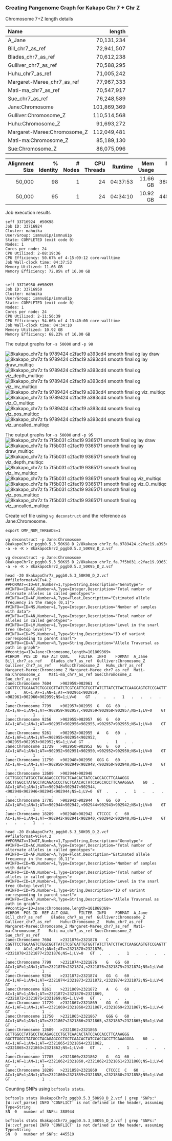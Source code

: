 
### Creating Pangenome Graph for Kakapo Chr 7 + Chr Z 

Chromosome 7+Z length details

| Name | length | 
|:-----|-------:|
|A_Jane                       |   70,131,234   |
|Bill_chr7_as_ref             |   72,941,507   |
|Blades_chr7_as_ref           |   70,612,238   |
|Gulliver_chr7_as_ref         |   70,588,295   |
|Huhu_chr7_as_ref             |   71,005,242   |
|Margaret-Maree_chr7_as_ref   |   77,967,333   |
|Mati-ma_chr7_as_ref          |   70,547,917   |
|Sue_chr7_as_ref              |   76,248,589   |
|Jane:Chromosome              |   101,869,369  |
|Gulliver:Chromosome_Z        |   110,514,568  |
|Huhu:Chromosome_Z            |   91,693,272   |
|Margaret-Maree:Chromosome_Z  |   112,049,481  |
|Mati-ma:Chromosome_Z         |   85,189,130   |
|Sue:Chromosome_Z             |   86,075,096   |


| Alignment Size | % Identity | # Nodes | CPU Threads | Runtime | Mem Usage | No. of SNPs |
|---------------:|-----------:|--------:|--------:|--------:|----------:|------------:|
|      50,000     |     98     |    1    |     24    |      04:37:53      |       11.66 GB      | 388,944|
|      50,000     |     95     |    1    |     24   |      04:34:10    |       10.92 GB      | 445,519|

Job execution results
```
seff 33716924  #50K98
Job ID: 33716924
Cluster: mahuika
User/Group: ismnu81p/ismnu81p
State: COMPLETED (exit code 0)
Nodes: 1
Cores per node: 24
CPU Utilized: 2-08:19:36
CPU Efficiency: 50.67% of 4-15:09:12 core-walltime
Job Wall-clock time: 04:37:53
Memory Utilized: 11.66 GB
Memory Efficiency: 72.85% of 16.00 GB


seff 33716950 ##50K95
Job ID: 33716950
Cluster: mahuika
User/Group: ismnu81p/ismnu81p
State: COMPLETED (exit code 0)
Nodes: 1
Cores per node: 24
CPU Utilized: 2-11:56:39
CPU Efficiency: 54.66% of 4-13:40:00 core-walltime
Job Wall-clock time: 04:34:10
Memory Utilized: 10.92 GB
Memory Efficiency: 68.23% of 16.00 GB
```

The output graphs for `-s 50000` and `-p 98`

![8kakapo_chr7z fa 9789424 c2fac19 a393cd4 smooth final og lay draw](https://user-images.githubusercontent.com/8539123/229852863-d678aaad-4c68-420d-b70e-5121d0a157da.png)
![8kakapo_chr7z fa 9789424 c2fac19 a393cd4 smooth final og lay draw_multiqc](https://user-images.githubusercontent.com/8539123/229852898-0b5a2d1d-f5ca-4b06-aa22-35ccbc242b73.png)
![8kakapo_chr7z fa 9789424 c2fac19 a393cd4 smooth final og viz_depth_multiqc](https://user-images.githubusercontent.com/8539123/229852926-794695ca-c16f-4fa0-a5e9-21f0164e388a.png)
![8kakapo_chr7z fa 9789424 c2fac19 a393cd4 smooth final og viz_inv_multiqc](https://user-images.githubusercontent.com/8539123/229852990-aeccd4b0-d0c3-4ce5-a6af-4bb7b99fbaa2.png)
![8kakapo_chr7z fa 9789424 c2fac19 a393cd4 smooth final og viz_multiqc](https://user-images.githubusercontent.com/8539123/229853030-57766a59-218a-44ee-9633-b32929fc5074.png)
![8kakapo_chr7z fa 9789424 c2fac19 a393cd4 smooth final og viz_O_multiqc](https://user-images.githubusercontent.com/8539123/229853057-fa8cb013-4fe6-4b88-81be-6116079eef17.png)
![8kakapo_chr7z fa 9789424 c2fac19 a393cd4 smooth final og viz_pos_multiqc](https://user-images.githubusercontent.com/8539123/229853084-1f1eda19-22b9-44ee-afe8-baed37da9922.png)
![8kakapo_chr7z fa 9789424 c2fac19 a393cd4 smooth final og viz_uncalled_multiqc](https://user-images.githubusercontent.com/8539123/229853128-ccde8c0a-7694-4bee-9a41-1ded236ae0bf.png)


The output graphs for `-s 50000` and `-p 95`
![8kakapo_chr7z fa 7f5b031 c2fac19 9365171 smooth final og lay draw](https://user-images.githubusercontent.com/8539123/229853419-00d7fd46-7c65-4961-a0f3-70743e83ea8e.png)
![8kakapo_chr7z fa 7f5b031 c2fac19 9365171 smooth final og lay draw_multiqc](https://user-images.githubusercontent.com/8539123/229853448-461cca94-2482-4c68-96ec-1a344267d8a5.png)
![8kakapo_chr7z fa 7f5b031 c2fac19 9365171 smooth final og viz_depth_multiqc](https://user-images.githubusercontent.com/8539123/229853485-b3d6e6de-f10f-4199-99ad-43716d62d58d.png)
![8kakapo_chr7z fa 7f5b031 c2fac19 9365171 smooth final og viz_inv_multiqc](https://user-images.githubusercontent.com/8539123/229853523-fc314830-8d9a-46e1-8e48-c33ab4168f10.png)
![8kakapo_chr7z fa 7f5b031 c2fac19 9365171 smooth final og viz_multiqc](https://user-images.githubusercontent.com/8539123/229853551-3d4899ad-b301-4327-bfcc-5725070eadf9.png)
![8kakapo_chr7z fa 7f5b031 c2fac19 9365171 smooth final og viz_O_multiqc](https://user-images.githubusercontent.com/8539123/229853590-fbda2304-a5dd-49b9-8dc8-4cd478428c95.png)
![8kakapo_chr7z fa 7f5b031 c2fac19 9365171 smooth final og viz_pos_multiqc](https://user-images.githubusercontent.com/8539123/229853614-a7eb9e83-4250-4319-9ff3-0117eb1dd69f.png)
![8kakapo_chr7z fa 7f5b031 c2fac19 9365171 smooth final og viz_uncalled_multiqc](https://user-images.githubusercontent.com/8539123/229853654-a569a3b2-ecdd-48c9-b258-ae174dce529e.png)


Create vcf file using `vg deconstruct` and the reference as Jane:Chromosome. 

```
export OMP_NUM_THREADS=1

vg deconstruct -p Jane:Chromosome  8kakapoChr7z_pggb0.5.3_50K98_D_2/8kakapo_chr7z.fa.9789424.c2fac19.a393cd4.smooth.final.gfa -a -e -K > 8kakapoChr7z_pggb0.5.3_50K98_D_2.vcf

vg deconstruct -p Jane:Chromosome  8kakapoChr7z_pggb0.5.3_50K95_D_2/8kakapo_chr7z.fa.7f5b031.c2fac19.9365171.smooth.final.gfa -a -e -K > 8kakapoChr7z_pggb0.5.3_50K95_D_2.vcf
```

```
head -20 8kakapoChr7z_pggb0.5.3_50K98_D_2.vcf
##fileformat=VCFv4.2
##FORMAT=<ID=GT,Number=1,Type=String,Description="Genotype">
##INFO=<ID=AC,Number=A,Type=Integer,Description="Total number of alternate alleles in called genotypes">
##INFO=<ID=AF,Number=A,Type=Float,Description="Estimated allele frequency in the range (0,1]">
##INFO=<ID=NS,Number=1,Type=Integer,Description="Number of samples with data">
##INFO=<ID=AN,Number=1,Type=Integer,Description="Total number of alleles in called genotypes">
##INFO=<ID=LV,Number=1,Type=Integer,Description="Level in the snarl tree (0=top level)">
##INFO=<ID=PS,Number=1,Type=String,Description="ID of variant corresponding to parent snarl">
##INFO=<ID=AT,Number=R,Type=String,Description="Allele Traversal as path in graph">
##contig=<ID=Jane:Chromosome,length=101869369>
#CHROM	POS	ID	REF	ALT	QUAL	FILTER	INFO	FORMAT	A_Jane	Bill_chr7_as_ref	Blades_chr7_as_ref	Gulliver:Chromosome_Z	Gulliver_chr7_as_ref	Huhu:Chromosome_Z	Huhu_chr7_as_ref	Margaret-Maree:Chromosome_Z	Margaret-Maree_chr7_as_ref	Mati-ma:Chromosome_Z	Mati-ma_chr7_as_ref	Sue:Chromosome_Z	Sue_chr7_as_ref
Jane:Chromosome	7604	>902959>902961	C	CGGTTCCTGGAAGTCTGGCGGTTATCTCGTGATTGTGGTTATCTTATCTTACTCAAGCAGTGTCCGAGTTTCTGTC	60	.	AC=1;AF=1;AN=1;AT=<902961<902959,<902961<902960<902959;NS=1;LV=0	GT	.	.	.	1	.	.	.	.	.	.	.	.	.
Jane:Chromosome	7799	>902957>902959	G	GG	60	.	AC=1;AF=1;AN=1;AT=<902959<902957,<902959<902958<902957;NS=1;LV=0	GT	.	.	.	1	.  .
Jane:Chromosome	9256	>902955>902957	GG	G	60	.	AC=1;AF=1;AN=1;AT=<902957<902956<902955,<902957<902955;NS=1;LV=0	GT	.	.	.	1	.  .
Jane:Chromosome	9261	>902952>902955	A	G	60	.	AC=1;AF=1;AN=1;AT=<902955<902954<902952,<902955<902953<902952;NS=1;LV=0	GT	.	.	.	1	.  .
Jane:Chromosome	11729	>902950>902952	GG	G	60	.	AC=1;AF=1;AN=1;AT=<902952<902951<902950,<902952<902950;NS=1;LV=0	GT	.	.	.	1	.  .
Jane:Chromosome	11750	>902948>902950	GGG	G	60	.	AC=1;AF=1;AN=1;AT=<902950<902949<902948,<902950<902948;NS=1;LV=0	GT	.	.	.	1	.  .
Jane:Chromosome	12689	>902944>902948	GCTTGGCCTATGCCTACAGAGCCCTGCTCAACACTATCCACCACCTTCAAAGGG	GGCTTGGCCTATGCCTACAGAGCCCTGCTCAACACTATCCACCACCTTCAAAGGGA	60	.	AC=1;AF=1;AN=1;AT=<902948<902947<902944,<902948<902946<902945<902944;NS=1;LV=0	GT	.	.	.	1	.	.	.	.	.	.	.	.	.
Jane:Chromosome	17785	>902942>902944	G	GG	60	.	AC=1;AF=1;AN=1;AT=<902944<902942,<902944<902943<902942;NS=1;LV=0	GT	.	.	.	1	.  .
Jane:Chromosome	18289	>902940>902942	CTCCCC	C	60	.	AC=1;AF=1;AN=1;AT=<902942<902941<902940,<902942<902940;NS=1;LV=0	GT	.	.	.	1	.  .
```

```
head -20 8kakapoChr7z_pggb0.5.3_50K95_D_2.vcf
##fileformat=VCFv4.2
##FORMAT=<ID=GT,Number=1,Type=String,Description="Genotype">
##INFO=<ID=AC,Number=A,Type=Integer,Description="Total number of alternate alleles in called genotypes">
##INFO=<ID=AF,Number=A,Type=Float,Description="Estimated allele frequency in the range (0,1]">
##INFO=<ID=NS,Number=1,Type=Integer,Description="Number of samples with data">
##INFO=<ID=AN,Number=1,Type=Integer,Description="Total number of alleles in called genotypes">
##INFO=<ID=LV,Number=1,Type=Integer,Description="Level in the snarl tree (0=top level)">
##INFO=<ID=PS,Number=1,Type=String,Description="ID of variant corresponding to parent snarl">
##INFO=<ID=AT,Number=R,Type=String,Description="Allele Traversal as path in graph">
##contig=<ID=Jane:Chromosome,length=101869369>
#CHROM	POS	ID	REF	ALT	QUAL	FILTER	INFO	FORMAT	A_Jane	Bill_chr7_as_ref	Blades_chr7_as_ref	Gulliver:Chromosome_Z	Gulliver_chr7_as_ref	Huhu:Chromosome_Z	Huhu_chr7_as_ref	Margaret-Maree:Chromosome_Z	Margaret-Maree_chr7_as_ref	Mati-ma:Chromosome_Z	Mati-ma_chr7_as_ref	Sue:Chromosome_Z	Sue_chr7_as_ref
Jane:Chromosome	7604	>2321876>2321878	C	CGGTTCCTGGAAGTCTGGCGGTTATCTCGTGATTGTGGTTATCTTATCTTACTCAAGCAGTGTCCGAGTTTCTGTC	60	.	AC=1;AF=1;AN=1;AT=<2321878<2321876,<2321878<2321877<2321876;NS=1;LV=0	GT	.	.	.	1	.	.	.	.	.	.	.	.	.
Jane:Chromosome	7799	>2321874>2321876	G	GG	60	.	AC=1;AF=1;AN=1;AT=<2321876<2321874,<2321876<2321875<2321874;NS=1;LV=0	GT	.	.	.	1  .
Jane:Chromosome	9256	>2321872>2321874	GG	G	60	.	AC=1;AF=1;AN=1;AT=<2321874<2321873<2321872,<2321874<2321872;NS=1;LV=0	GT	.	.	.	1  .
Jane:Chromosome	9261	>2321869>2321872	A	G	60	.	AC=1;AF=1;AN=1;AT=<2321872<2321870<2321869,<2321872<2321871<2321869;NS=1;LV=0	GT	.	.	.  .
Jane:Chromosome	11729	>2321867>2321869	GG	G	60	.	AC=1;AF=1;AN=1;AT=<2321869<2321868<2321867,<2321869<2321867;NS=1;LV=0	GT	.	.	.	1  .
Jane:Chromosome	11750	>2321865>2321867	GGG	G	60	.	AC=1;AF=1;AN=1;AT=<2321867<2321866<2321865,<2321867<2321865;NS=1;LV=0	GT	.	.	.	1  .
Jane:Chromosome	12689	>2321862>2321865	GCTTGGCCTATGCCTACAGAGCCCTGCTCAACACTATCCACCACCTTCAAAGGG	GGCTTGGCCTATGCCTACAGAGCCCTGCTCAACACTATCCACCACCTTCAAAGGGA	60	.	AC=1;AF=1;AN=1;AT=<2321865<2321864<2321862,<2321865<2321863<2321862;NS=1;LV=0	GT	.	.	.	1	.	.	.	.	.	.	.	.	.
Jane:Chromosome	17785	>2321860>2321862	G	GG	60	.	AC=1;AF=1;AN=1;AT=<2321862<2321860,<2321862<2321861<2321860;NS=1;LV=0	GT	.	.	.	1  .
Jane:Chromosome	18289	>2321858>2321860	CTCCCC	C	60	.	AC=1;AF=1;AN=1;AT=<2321860<2321859<2321858,<2321860<2321858;NS=1;LV=0	GT	.	.	.	1  .
```

Counting SNPs using `bcftools stats`.

```
bcftools stats 8kakapoChr7z_pggb0.5.3_50K98_D_2.vcf | grep "SNPs:"
[W::vcf_parse] INFO 'CONFLICT' is not defined in the header, assuming Type=String
SN	0	number of SNPs:	388944

bcftools stats 8kakapoChr7z_pggb0.5.3_50K95_D_2.vcf | grep "SNPs:"
[W::vcf_parse] INFO 'CONFLICT' is not defined in the header, assuming Type=String
SN	0	number of SNPs:	445519
```
